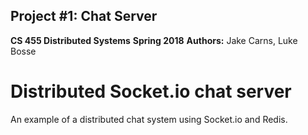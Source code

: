 ## Project #1: Chat Server
**CS 455 Distributed Systems**
**Spring 2018**
**Authors:** Jake Carns, Luke Bosse

# Distributed Socket.io chat server
An example of a distributed chat system using Socket.io and Redis.
